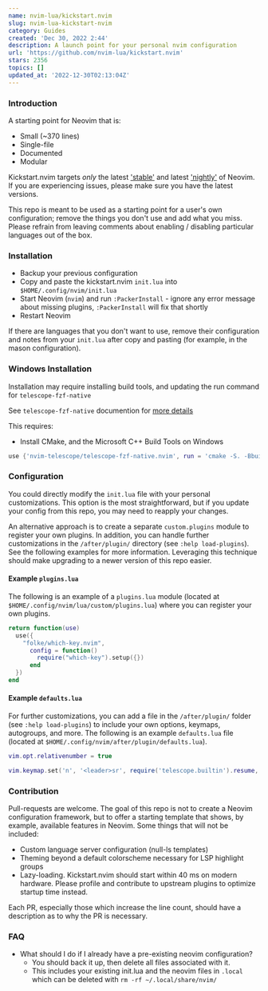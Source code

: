 ```yaml
---
name: nvim-lua/kickstart.nvim
slug: nvim-lua-kickstart-nvim
category: Guides
created: 'Dec 30, 2022 2:44'
description: A launch point for your personal nvim configuration
url: 'https://github.com/nvim-lua/kickstart.nvim'
stars: 2356
topics: []
updated_at: '2022-12-30T02:13:04Z'
---
```

### Introduction

A starting point for Neovim that is:

*   Small (\~370 lines)
*   Single-file
*   Documented
*   Modular

Kickstart.nvim targets *only* the latest ['stable'](https://github.com/neovim/neovim/releases/tag/stable) and latest ['nightly'](https://github.com/neovim/neovim/releases/tag/nightly) of Neovim. If you are experiencing issues, please make sure you have the latest versions.

This repo is meant to be used as a starting point for a user's own configuration; remove the things you don't use and add what you miss. Please refrain from leaving comments about enabling / disabling particular languages out of the box.

### Installation

*   Backup your previous configuration
*   Copy and paste the kickstart.nvim `init.lua` into `$HOME/.config/nvim/init.lua`
*   Start Neovim (`nvim`) and run `:PackerInstall` - ignore any error message about missing plugins, `:PackerInstall` will fix that shortly
*   Restart Neovim

If there are languages that you don't want to use, remove their configuration and notes from your `init.lua` after copy and pasting (for example, in the mason configuration).

### Windows Installation

Installation may require installing build tools, and updating the run command for `telescope-fzf-native`

See `telescope-fzf-native` documention for [more details](https://github.com/nvim-telescope/telescope-fzf-native.nvim#installation)

This requires:

*   Install CMake, and the Microsoft C++ Build Tools on Windows

```lua
use {'nvim-telescope/telescope-fzf-native.nvim', run = 'cmake -S. -Bbuild -DCMAKE_BUILD_TYPE=Release && cmake --build build --config Release && cmake --install build --prefix build' }
```

### Configuration

You could directly modify the `init.lua` file with your personal customizations. This option is the most straightforward, but if you update your config from this repo, you may need to reapply your changes.

An alternative approach is to create a separate `custom.plugins` module to register your own plugins. In addition, you can handle further customizations in the `/after/plugin/` directory (see `:help load-plugins`). See the following examples for more information. Leveraging this technique should make upgrading to a newer version of this repo easier.

#### Example `plugins.lua`

The following is an example of a `plugins.lua` module (located at `$HOME/.config/nvim/lua/custom/plugins.lua`) where you can register your own plugins.

```lua
return function(use)
  use({
    "folke/which-key.nvim",
      config = function()
        require("which-key").setup({})
      end
  })
end
```

#### Example `defaults.lua`

For further customizations, you can add a file in the `/after/plugin/` folder (see `:help load-plugins`) to include your own options, keymaps, autogroups, and more. The following is an example `defaults.lua` file (located at `$HOME/.config/nvim/after/plugin/defaults.lua`).

```lua
vim.opt.relativenumber = true

vim.keymap.set('n', '<leader>sr', require('telescope.builtin').resume, { desc = '[S]earch [R]esume' })
```

### Contribution

Pull-requests are welcome. The goal of this repo is not to create a Neovim configuration framework, but to offer a starting template that shows, by example, available features in Neovim. Some things that will not be included:

*   Custom language server configuration (null-ls templates)
*   Theming beyond a default colorscheme necessary for LSP highlight groups
*   Lazy-loading. Kickstart.nvim should start within 40 ms on modern hardware. Please profile and contribute to upstream plugins to optimize startup time instead.

Each PR, especially those which increase the line count, should have a description as to why the PR is necessary.

### FAQ

*   What should I do if I already have a pre-existing neovim configuration?
    *   You should back it up, then delete all files associated with it.
    *   This includes your existing init.lua and the neovim files in `.local` which can be deleted with `rm -rf ~/.local/share/nvim/`
